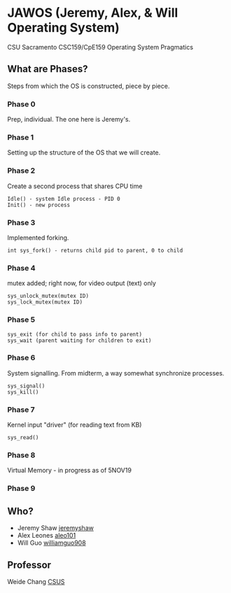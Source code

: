 # JAWOS (Jeremy, Alex, & Will Operating System)
CSU Sacramento CSC159/CpE159 Operating System Pragmatics


## What are Phases?
Steps from which the OS is constructed, piece by piece.

### Phase 0
Prep, individual. The one here is Jeremy's.

### Phase 1
Setting up the structure of the OS that we will create.

### Phase 2
Create a second process that shares CPU time
```
Idle() - system Idle process - PID 0
Init() - new process
```

### Phase 3
Implemented forking.
```
int sys_fork() - returns child pid to parent, 0 to child
```

### Phase 4
mutex added; right now, for video output (text) only
```
sys_unlock_mutex(mutex ID)
sys_lock_mutex(mutex ID)
```

### Phase 5
```
sys_exit (for child to pass info to parent)
sys_wait (parent waiting for children to exit)
```

### Phase 6
System signalling. From midterm, a way somewhat synchronize processes.
```
sys_signal()
sys_kill()
```

### Phase 7
Kernel input "driver" (for reading text from KB)
```
sys_read()
```

### Phase 8
Virtual Memory - in progress as of 5NOV19

### Phase 9


## Who?
* Jeremy Shaw [jeremyshaw](https://github.com/jeremyshaw)
* Alex Leones [aleo101](https://github.com/aleo101)
* Will Guo  [williamguo908](https://github.com/willaimguo908)

## Professor
Weide Chang [CSUS](http://athena.ecs.csus.edu/~changw/)
